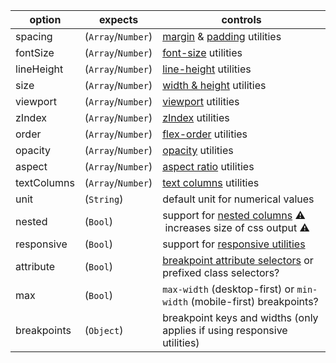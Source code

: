 | option | expects | controls |
| --- | --- | --- |
| spacing | (`Array`/`Number`) | [margin](#margin) & [padding](#padding) utilities |
| fontSize | (`Array`/`Number`) | [font-size](#typography) utilities |
| lineHeight | (`Array`/`Number`) | [line-height](#typography) utilities |
| size | (`Array`/`Number`) | [width & height](#size) utilities |
| viewport | (`Array`/`Number`) | [viewport](#size) utilities |
| zIndex | (`Array`/`Number`) | [zIndex](#positioning) utilities |
| order | (`Array`/`Number`) | [flex-order](#flex) utilities |
| opacity | (`Array`/`Number`) | [opacity](#opacity) utilities |
| aspect | (`Array`/`Number`) | [aspect ratio](#size) utilities |
| textColumns | (`Array`/`Number`) | [text columns](#typography) utilities |
| unit | (`String`) | default unit for numerical values |
| nested | (`Bool`) | support for [nested columns](#nesting) ⚠️ &nbsp;increases size of css output ⚠️ |
| responsive | (`Bool`) | support for [responsive utilities](#responsive) |
| attribute | (`Bool`) | [breakpoint attribute selectors](#responsive) or prefixed class selectors? |
| max | (`Bool`) | `max-width` (desktop-first) or `min-width` (mobile-first) breakpoints? |
| breakpoints | (`Object`) | breakpoint keys and widths (only applies if using responsive utilities) |
